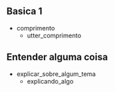 ## Basica 1
* comprimento
  - utter_comprimento

## Entender alguma coisa
* explicar_sobre_algum_tema
	- explicando_algo